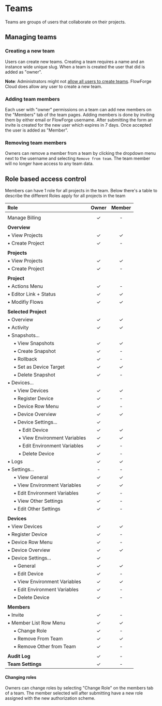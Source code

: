 # Teams

Teams are groups of users that collaborate on their projects.

## Managing teams

### Creating a new team

Users can create new teams. Creating a team requires a name and an instance wide
unique slug. When a team is created the user that did is added as "owner".

**Note**: Administrators might not [allow all users to create teams](../../admin#admin-settings).
FlowForge Cloud does allow any user to create a new team.

### Adding team members

Each user with "owner" permissions on a team can add new members on the "Members"
tab of the team pages. Adding members is done by inviting them by either email or
FlowForge username. After submitting the form an invite is created for the new
user which expires in 7 days. Once accepted the user is added as "Member".

### Removing team members

Owners can remove a member from a team by clicking the dropdown menu next to the username and selecting 
`Remove from team`. The team member will no longer have access to any team data.

## Role based access control

Members can have 1 role for all projects in the team. Below there's a table to
describe the different Roles apply for all projects in the team

| Role                                 | Owner | Member |
|:-------------------------------------|:-----:|:------:|
|                                      |       |        |
| Manage Billing                       | ✓     | -      |
|                                      |       |        |
| **Overview**                         |       |        |
| • View Projects                      | ✓     | ✓      |
| • Create Project                     | ✓     | -      |
|                                      |       |        |
| **Projects**                         |       |        |
| • View Projects                      | ✓     | ✓      |
| • Create Project                     | ✓     | -      |
|                                      |       |        |
| **Project**                          |       |        |
| • Actions Menu                       | ✓     | -      |
| • Editor Link + Status               | ✓     | ✓      |
| • Modifiy Flows                      | ✓     | ✓      |
|                                      |       |        |
| **Selected Project**                 |       |        |
| • Overview                           | ✓     | ✓      |
| • Activity                           | ✓     | ✓      |
| • Snapshots...                       |       |        |
| &emsp; • View Snapshots                 | ✓     | ✓      |
| &emsp; • Create Snapshot                | ✓     | -      |
| &emsp; • Rollback                       | ✓     | -      |
| &emsp; • Set as Device Target           | ✓     | ✓      |
| &emsp; • Delete Snapshot                | ✓     | -      |
| • Devices...                         |       |        |
| &emsp; • View Devices                   | ✓     | ✓      |
| &emsp; • Register Device                | ✓     | -      |
| &emsp; • Device Row Menu                | ✓     | -      |
| &emsp; • Device Overview                | ✓     | ✓      |
| &emsp; • Device Settings...             | ✓     |        |
| &emsp;&emsp; • Edit Device                | ✓     | ✓      |
| &emsp;&emsp; • View Environment Variables | ✓     | ✓      |
| &emsp;&emsp; • Edit Environment Variables | ✓     | -      |
| &emsp;&emsp; • Delete Device              | ✓     | -      |
| • Logs                               | ✓     | ✓      |
| • Settings...                        | -     | -      |
| &emsp; • View General                   | ✓     | ✓      |
| &emsp; • View Environment Variables     | ✓     | ✓      |
| &emsp; • Edit Environment Variables     | ✓     | -      |
| &emsp; • View Other Settings            | ✓     | -      |
| &emsp; • Edit Other Settings            | ✓     | -      |
|                                      |       |        |
| **Devices**                          |       |        |
| • View Devices                       | ✓     | ✓      |
| • Register Device                    | ✓     | -      |
| • Device Row Menu                    | ✓     | -      |
| • Device Overview                    | ✓     | ✓      |
| • Device Settings...                 | ✓     |        |
| &emsp; • General                        | ✓     | ✓      |
| &emsp; • Edit Device                    | ✓     | -      |
| &emsp; • View Environment Variables     | ✓     | ✓      |
| &emsp; • Edit Environment Variables     | ✓     | -      |
| &emsp; • Delete Device                  | ✓     | -      |
|                                      |       |        |
| **Members**                          |       |        |
| • Invite                             | ✓     | -      |
| • Member List Row Menu               | ✓     | ✓      |
| &emsp; • Change Role                    | ✓     | -      |
| &emsp; • Remove From Team               | ✓     | ✓      |
| &emsp; • Remove Other from Team         | ✓     | -      |
|                                      |       |        |
| **Audit Log**                        | ✓     | -      |
| **Team Settings**                    | ✓     | -      |

#### Changing roles

Owners can change roles by selecting "Change Role" on the members tab of a team.
The member selected will after submitting have a new role assigned with the new
authorization scheme.
